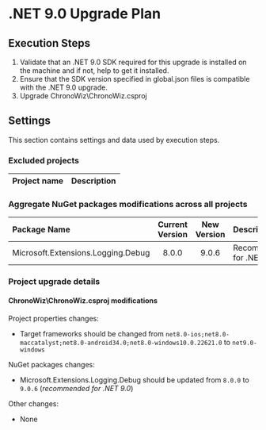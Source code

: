 # .NET 9.0 Upgrade Plan

## Execution Steps

1. Validate that an .NET 9.0 SDK required for this upgrade is installed on the machine and if not, help to get it installed.
2. Ensure that the SDK version specified in global.json files is compatible with the .NET 9.0 upgrade.
3. Upgrade ChronoWiz\ChronoWiz.csproj

## Settings

This section contains settings and data used by execution steps.

### Excluded projects

| Project name                                   | Description                 |
|:-----------------------------------------------|:---------------------------:|

### Aggregate NuGet packages modifications across all projects

| Package Name                        | Current Version | New Version | Description                         |
|:------------------------------------|:---------------:|:-----------:|:------------------------------------|
| Microsoft.Extensions.Logging.Debug  |   8.0.0         |  9.0.6      | Recommended for .NET 9.0            |

### Project upgrade details

#### ChronoWiz\ChronoWiz.csproj modifications

Project properties changes:
  - Target frameworks should be changed from `net8.0-ios;net8.0-maccatalyst;net8.0-android34.0;net8.0-windows10.0.22621.0` to `net9.0-windows`

NuGet packages changes:
  - Microsoft.Extensions.Logging.Debug should be updated from `8.0.0` to `9.0.6` (*recommended for .NET 9.0*)

Other changes:
  - None
